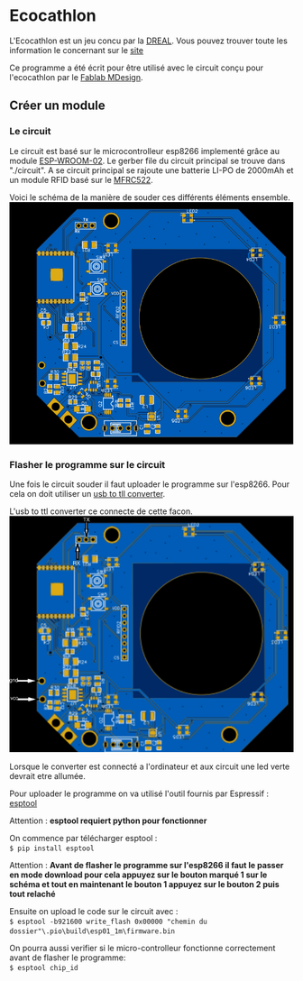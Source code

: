 # Ecocathlon

L'Ecocathlon est un jeu concu par la [DREAL](http://www.grand-est.developpement-durable.gouv.fr/). Vous pouvez trouver toute les information le concernant sur le [site](http://www.ecocathlon.fr)

Ce programme a été écrit pour être utilisé avec le circuit conçu pour l'ecocathlon par le [Fablab MDesign](https://mdesign57.wordpress.com/).

## **Créer un module**

### **Le circuit**

Le circuit est basé sur le microcontrolleur esp8266 implementé grâce au module [ESP-WROOM-02](https://www.espressif.com/sites/default/files/documentation/0c-esp-wroom-02_datasheet_en.pdf). Le gerber file du circuit principal se trouve dans "./circuit". A se circuit principal se rajoute une batterie LI-PO de 2000mAh et un module RFID basé sur le [MFRC522](https://www.nxp.com/docs/en/data-sheet/MFRC522.pdf).

Voici le schéma de la manière de souder ces différents éléments ensemble.  
![Schéma circuit](./circuit/circuit.svg)

### **Flasher le programme sur le circuit**

Une fois le circuit souder il faut uploader le programme sur l'esp8266. Pour cela on doit utiliser un [usb to tll converter](https://www.amazon.fr/AZDelivery-Adaptateur-FT232RL-Arduino-Adapter/dp/B01N9RZK6I/ref=rtpb_2/261-7673969-5887468?_encoding=UTF8).

L'usb to ttl converter ce connecte de cette facon.  
![schéma connexion ftdi](./circuit/ftdi.svg)

Lorsque le converter est connecté a l'ordinateur et aux circuit une led verte devrait etre allumée.

Pour uploader le programme on va utilisé l'outil fournis par Espressif : [esptool](https://github.com/espressif/esptool)

Attention : **esptool requiert python pour fonctionner**

On commence par télécharger esptool :  
```$ pip install esptool```

Attention : **Avant de flasher le programme sur l'esp8266 il faut le passer en mode download pour cela appuyez sur le bouton marqué 1 sur le schéma et tout en maintenant le bouton 1 appuyez sur le bouton 2 puis tout relaché**

Ensuite on upload le code sur le circuit avec :  
```$ esptool -b921600 write_flash 0x00000 "chemin du dossier"\.pio\build\esp01_1m\firmware.bin```

On pourra aussi verifier si le micro-controlleur fonctionne correctement avant de flasher le programme:  
```$ esptool chip_id```
